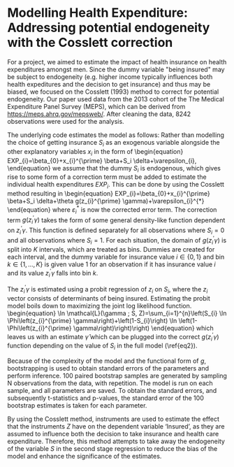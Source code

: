 # Modelling Health Expenditure: Addressing potential endogeneity with the Cosslett correction 

For a project, we aimed to estimate the impact of health insurance on health expenditures amongst men. Since the dummy variable "being insured" may be subject to endogeneity (e.g. higher income typically influences both health expeditures and the decision to get insurance) and thus may be biased, we focused on the Cosslett (1993) method to correct for potential endogeneity. Our paper used data from the 2013 cohort of the The Medical Expenditure Panel Survey (MEPS), which can be derived from https://meps.ahrq.gov/mepsweb/. After cleaning the data, 8242 observations were used for the analysis.

The underlying code estimates the model as follows:
Rather than modelling the choice of getting insurance $S_i$ as an exogenous variable alongside the other explanatory variables $x_i$ in the form of
\begin{equation}
    EXP_{i}=\beta_{0}+x_{i}^{\prime} \beta+S_i \delta+\varepsilon_{i},
\end{equation}
we assume that the dummy $S_i$ is endogenous, which gives rise to some form of a correction term must be added to estimate the individual health expenditures $EXP_i$. This can be done by using the Cosslett method resulting in
 \begin{equation}
    EXP_{i}=\beta_{0}+x_{i}^{\prime} \beta+S_i \delta+\theta g(z_{i}^{\prime} \gamma)+\varepsilon_{i}^{*}
\end{equation}
where $\varepsilon_{i}^{*}$ is now the corrected error term.
The correction term $g(z_{i}^{\prime} \gamma)$ takes the form of some general density-like function dependent on $z_{i}^{\prime} \gamma$. This function is defined separately for all observations where $S_{i} = 0$ and all observations where $S_{i} = 1$. For each situation, the domain of $g(z_{i}^{\prime} \gamma)$ is split into $K$ intervals, which are treated as bins. Dummies are created for each interval, and the dummy variable for insurance value $i\in \{0,1\}$ and bin $k\in\{1,...,K\}$ is given value 1 for an observation if it has insurance value $i$ and its value $z_{i}^{\prime} \gamma$ falls into bin $k$.
 
The $z_{i}^{\prime} \gamma$ is estimated using a probit regression of $z_i$ on $S_i$, where the $z_i$ vector consists of determinants of being insured. Estimating the probit model boils down to maximizing the joint log likelihood function.
 \begin{equation}
     \ln \mathcal{L}(\gamma ; S, Z)=\sum_{i=1}^{n}\left(S_{i} \ln \Phi\left(z_{i}^{\prime} \gamma\right)+\left(1-S_{i}\right) \ln \left(1-\Phi\left(z_{i}^{\prime} \gamma\right)\right)\right)
 \end{equation}
which leaves us with an estimate $\hat{\gamma}$ which can be plugged into the correct $g(z_{i}^{\prime} \gamma)$ function depending on the value of $S_{i}$ in the full model (\ref{eq2}).

Because of the complexity of the model and the functional form of $g$, bootstrapping is used to obtain standard errors of the parameters and perform inference. 100 paired bootstrap samples are generated by sampling N observations from the data, with repetition. The model is run on each sample, and all parameters are saved. To obtain the standard errors, and subsequently t-statistics and p-values, the standard error of the 100 bootstrap estimates is taken for each parameter.

By using the Cosslett method, instruments are used to estimate the effect that the instruments $Z$ have on the dependent variable ‘Insured’, as they are assumed to influence both the decision to take insurance and health care expenditure. Therefore, this method attempts to take away the endogeneity of the variable $S$ in the second stage regression to reduce the bias of the model and enhance the significance of the estimates.
